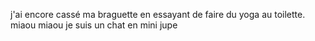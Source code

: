  j'ai encore cassé ma braguette en essayant de faire du yoga au toilette.
miaou miaou je suis un chat en mini jupe 
